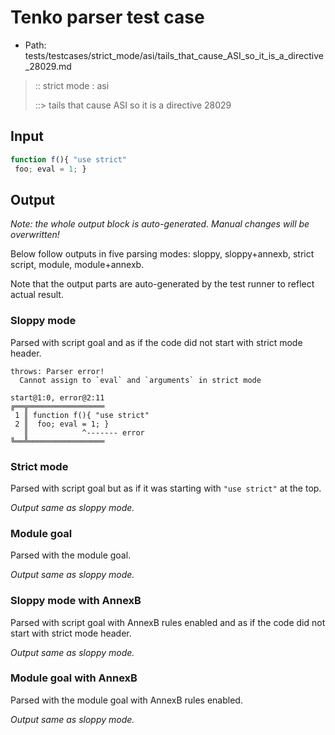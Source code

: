 # Tenko parser test case

- Path: tests/testcases/strict_mode/asi/tails_that_cause_ASI_so_it_is_a_directive_28029.md

> :: strict mode : asi
>
> ::> tails that cause ASI so it is a directive 28029

## Input


`````js
function f(){ "use strict" 
 foo; eval = 1; }
`````

## Output

_Note: the whole output block is auto-generated. Manual changes will be overwritten!_

Below follow outputs in five parsing modes: sloppy, sloppy+annexb, strict script, module, module+annexb.

Note that the output parts are auto-generated by the test runner to reflect actual result.

### Sloppy mode

Parsed with script goal and as if the code did not start with strict mode header.

`````
throws: Parser error!
  Cannot assign to `eval` and `arguments` in strict mode

start@1:0, error@2:11
╔══╦═════════════════
 1 ║ function f(){ "use strict"
 2 ║  foo; eval = 1; }
   ║            ^------- error
╚══╩═════════════════

`````

### Strict mode

Parsed with script goal but as if it was starting with `"use strict"` at the top.

_Output same as sloppy mode._

### Module goal

Parsed with the module goal.

_Output same as sloppy mode._

### Sloppy mode with AnnexB

Parsed with script goal with AnnexB rules enabled and as if the code did not start with strict mode header.

_Output same as sloppy mode._

### Module goal with AnnexB

Parsed with the module goal with AnnexB rules enabled.

_Output same as sloppy mode._
